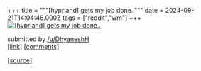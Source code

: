 +++
title = """[hyprland] gets my job done.."""
date = 2024-09-21T14:04:46.000Z
tags = ["reddit","wm"]
+++
[![[hyprland] gets my job done..](https://preview.redd.it/3xngze3w56qd1.png?width=640&crop=smart&auto=webp&s=47c251751d8d744c252bbb422b7307ff08375384 "[hyprland] gets my job done..")](https://www.reddit.com/r/unixporn/comments/1fm3s4l/hyprland_gets_my_job_done/)

submitted by [/u/DhyaneshH](https://www.reddit.com/user/DhyaneshH)  
[\[link\]](https://i.redd.it/3xngze3w56qd1.png) [\[comments\]](https://www.reddit.com/r/unixporn/comments/1fm3s4l/hyprland_gets_my_job_done/)

[[source]](https://www.reddit.com/r/unixporn/comments/1fm3s4l/hyprland_gets_my_job_done/)
